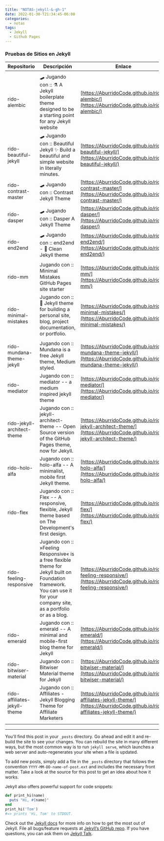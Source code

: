 ```yaml
---
title: "NOTAS-jekyll-&-gh-1"
date: 2022-01-30-T21:34:45-06:00
categories:
  - notas
tags:
  - Jekyll
  - Github Pages
---
```



### Pruebas de Sitios en Jekyll

| Repositorio 				| Descripción      	| Enlace        	|
|---------------------------|-------------------|-------------------|
|  |  |  |
| rido-alembic | 🛹 Jugando con :: ⚗️ A Jekyll boilerplate theme designed to be a starting point for any Jekyll website | [https://AburridoCode.github.io/rido-alembic/](https://AburridoCode.github.io/rido-alembic/) |
| rido-beautiful-jekyll | 🛹 Jugando con :: Beautiful Jekyll ✨ Build a beautiful and simple website in literally minutes. | [https://AburridoCode.github.io/rido-beautiful-jekyll/](https://AburridoCode.github.io/rido-beautiful-jekyll/) |
| rido-contrast-master | 🛹 Jugando con :: Contrast Jekyll Theme | [https://AburridoCode.github.io/rido-contrast-master/](https://AburridoCode.github.io/rido-contrast-master/) |
| rido-dasper | 🛹 Jugando con :: Dasper A Jekyll Theme | [https://AburridoCode.github.io/rido-dasper/](https://AburridoCode.github.io/rido-dasper/) |
| rido-end2end | 🛹 Jugando con :: end2end - 💎 Clean Jekyll theme | [https://AburridoCode.github.io/rido-end2end/](https://AburridoCode.github.io/rido-end2end/) |
|  |  |  |
| rido-mm | Jugando con :: Minimal Mistakes GitHub Pages site starter | [https://AburridoCode.github.io/rido-mm/](https://AburridoCode.github.io/rido-mm/) |
| rido-minimal-mistakes | Jugando con :: 📐 Jekyll theme for building a personal site, blog, project documentation, or portfolio. | [https://AburridoCode.github.io/rido-minimal-mistakes/](https://AburridoCode.github.io/rido-minimal-mistakes/) |
|  |  |  |
| rido-mundana-theme-jekyll | Jugando con :: Mundana is a free Jekyll theme, Medium styled. | [https://AburridoCode.github.io/rido-mundana-theme-jekyll/](https://AburridoCode.github.io/rido-mundana-theme-jekyll/) |
| rido-mediator | Jugando con :: mediator -- a medium inspired jekyll theme | [https://AburridoCode.github.io/rido-mediator/](https://AburridoCode.github.io/rido-mediator/) |
| rido-jekyll-architect-theme | Jugando con :: jekyll-architect-theme -- Open Source version of the GitHub Pages theme, now for Jekyll. | [https://AburridoCode.github.io/rido-jekyll-architect-theme/](https://AburridoCode.github.io/rido-jekyll-architect-theme/) |
| rido-holo-alfa | Jugando con :: holo-alfa -- A minimalist, mobile first Jekyll theme. | [https://AburridoCode.github.io/rido-holo-alfa/](https://AburridoCode.github.io/rido-holo-alfa/) |
| rido-flex | Jugando con :: Flex -- A responsive, flexible, Jekyll theme based on The Development's first design. | [https://AburridoCode.github.io/rido-flex/](https://AburridoCode.github.io/rido-flex/) |
| rido-feeling-responsive | Jugando con :: »Feeling Responsive« is a free flexible theme for Jekyll built on Foundation framework. You can use it for your company site, as a portfolio or as a blog. | [https://AburridoCode.github.io/rido-feeling-responsive/](https://AburridoCode.github.io/rido-feeling-responsive/) |
| rido-emerald | Jugando con :: emerald -- A minimal and mobile-first blog theme for Jekyll | [https://AburridoCode.github.io/rido-emerald/](https://AburridoCode.github.io/rido-emerald/) |
| rido-bitwiser-material | Jugando con :: Bitwiser Material theme for Jekyll | [https://AburridoCode.github.io/rido-bitwiser-material/](https://AburridoCode.github.io/rido-bitwiser-material/) |
| rido-affiliates-jekyll-theme | Jugando con :: Affiliates - Jekyll Blogging Theme for Affiliate Marketers | [https://AburridoCode.github.io/rido-affiliates-jekyll-theme/](https://AburridoCode.github.io/rido-affiliates-jekyll-theme/) |
|  |  |  |


-----
You'll find this post in your `_posts` directory. Go ahead and edit it and re-build the site to see your changes. You can rebuild the site in many different ways, but the most common way is to run `jekyll serve`, which launches a web server and auto-regenerates your site when a file is updated.

To add new posts, simply add a file in the `_posts` directory that follows the convention `YYYY-MM-DD-name-of-post.ext` and includes the necessary front matter. Take a look at the source for this post to get an idea about how it works.

Jekyll also offers powerful support for code snippets:

```ruby
def print_hi(name)
  puts "Hi, #{name}"
end
print_hi('Tom')
#=> prints 'Hi, Tom' to STDOUT.
```

Check out the [Jekyll docs][jekyll-docs] for more info on how to get the most out of Jekyll. File all bugs/feature requests at [Jekyll’s GitHub repo][jekyll-gh]. If you have questions, you can ask them on [Jekyll Talk][jekyll-talk].

[jekyll-docs]: https://jekyllrb.com/docs/home
[jekyll-gh]:   https://github.com/jekyll/jekyll
[jekyll-talk]: https://talk.jekyllrb.com/
